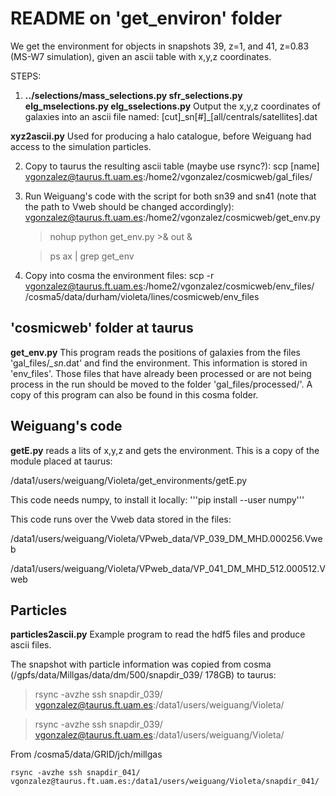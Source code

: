 # README on 'get_environ' folder #

We get the environment for objects in snapshots 39, z=1, and 41, z=0.83 (MS-W7 simulation), given an ascii table with x,y,z coordinates.

STEPS:

1. **../selections/mass_selections.py sfr_selections.py elg_mselections.py elg_sselections.py** Output the x,y,z coordinates of galaxies into an ascii file named: [cut]\_sn[#]\_[all/centrals/satellites].dat 

**xyz2ascii.py** Used for producing a halo catalogue, before Weiguang had access to the simulation particles.

2. Copy to taurus the resulting ascii table (maybe use rsync?):
   scp [name] vgonzalez@taurus.ft.uam.es:/home2/vgonzalez/cosmicweb/gal_files/

3. Run Weiguang's code with the script for both sn39 and sn41 (note that the path to Vweb should be changed accordingly):
   vgonzalez@taurus.ft.uam.es:/home2/vgonzalez/cosmicweb/get_env.py

   > nohup python get_env.py >& out &

   > ps ax | grep get_env

4. Copy into cosma the environment files:
   scp -r vgonzalez@taurus.ft.uam.es:/home2/vgonzalez/cosmicweb/env_files/ /cosma5/data/durham/violeta/lines/cosmicweb/env_files

## 'cosmicweb' folder at taurus ##

**get_env.py** This program reads the positions of galaxies from the files 'gal_files/*_sn*.dat' and find the environment. This information is stored in 'env_files'. Those files that have already been processed or are not being process in the run should be moved to the folder 'gal_files/processed/'. A copy of this program can also be found in this cosma folder.


## Weiguang's code  ##

**getE.py** reads a lits of x,y,z and gets the environment. This is a copy of the module placed at taurus:

/data1/users/weiguang/Violeta/get_environments/getE.py

This code needs numpy, to install it locally:
'''pip install --user numpy'''

This code runs over the Vweb data stored in the files:

/data1/users/weiguang/Violeta/VPweb_data/VP_039_DM_MHD.000256.Vweb

/data1/users/weiguang/Violeta/VPweb_data/VP_041_DM_MHD_512.000512.Vweb

## Particles ##

**particles2ascii.py** Example program to read the hdf5 files and produce ascii files.

The snapshot with particle information was copied from cosma (/gpfs/data/Millgas/data/dm/500/snapdir_039/ 178GB) to taurus:

> rsync -avzhe ssh snapdir_039/ vgonzalez@taurus.ft.uam.es:/data1/users/weiguang/Violeta/

> rsync -avzhe ssh snapdir_039/ vgonzalez@taurus.ft.uam.es:/data1/users/weiguang/Violeta/

From /cosma5/data/GRID/jch/millgas

    rsync -avzhe ssh snapdir_041/ vgonzalez@taurus.ft.uam.es:/data1/users/weiguang/Violeta/snapdir_041/


